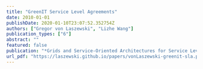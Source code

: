 ```yaml
---
title: "GreenIT Service Level Agreements"
date: 2010-01-01
publishDate: 2020-01-10T23:07:52.352754Z
authors: ["Gregor von Laszewski", "Lizhe Wang"]
publication_types: ["6"]
abstract: ""
featured: false
publication: "*Grids and Service-Oriented Architectures for Service Level Agreements*"
url_pdf: "https://laszewski.github.io/papers/vonLaszewski-greenit-sla.pdf"
---
```


